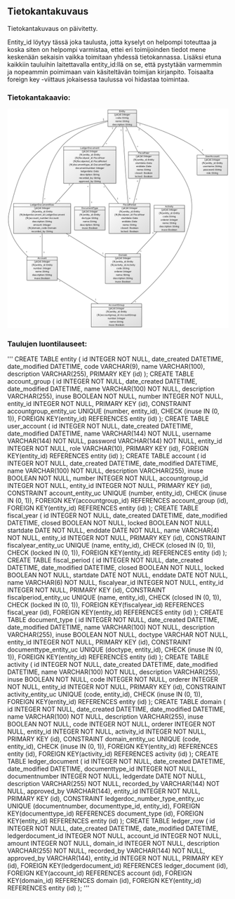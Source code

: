## Tietokantakuvaus

Tietokantakuvaus on päivitetty.

Entity_id löytyy tässä joka taulusta, jotta kyselyt on helpompi toteuttaa ja koska siten on helpompi varmistaa, ettei eri toimijoinden tiedot mene keskenään sekaisin vaikka toimitaan yhdessä tietokannassa. Lisäksi etuna kaikkiin tauluihin laitettavalla entity_id:llä on se, että pystytään varmemmin ja nopeammin poimimaan vain käsiteltävän toimijan kirjanpito. Toisaalta foreign key -viittaus jokaisessa taulussa voi hidastaa toimintaa.

### Tietokantakaavio:

![Tietokantakaavio](https://github.com/majormalfunk/kirjanpito/blob/master/documentation/Tietokantakaavio.png "Tietokantakaavio")


### Taulujen luontilauseet:

'''
CREATE TABLE entity (
	id INTEGER NOT NULL, 
	date_created DATETIME, 
	date_modified DATETIME, 
	code VARCHAR(9), 
	name VARCHAR(100), 
	description VARCHAR(255), 
	PRIMARY KEY (id)
);
CREATE TABLE account_group (
	id INTEGER NOT NULL, 
	date_created DATETIME, 
	date_modified DATETIME, 
	name VARCHAR(100) NOT NULL, 
	description VARCHAR(255), 
	inuse BOOLEAN NOT NULL, 
	number INTEGER NOT NULL, 
	entity_id INTEGER NOT NULL, 
	PRIMARY KEY (id), 
	CONSTRAINT accountgroup_entity_uc UNIQUE (number, entity_id), 
	CHECK (inuse IN (0, 1)), 
	FOREIGN KEY(entity_id) REFERENCES entity (id)
);
CREATE TABLE user_account (
	id INTEGER NOT NULL, 
	date_created DATETIME, 
	date_modified DATETIME, 
	name VARCHAR(144) NOT NULL, 
	username VARCHAR(144) NOT NULL, 
	password VARCHAR(144) NOT NULL, 
	entity_id INTEGER NOT NULL, 
	role VARCHAR(10), 
	PRIMARY KEY (id), 
	FOREIGN KEY(entity_id) REFERENCES entity (id)
);
CREATE TABLE account (
	id INTEGER NOT NULL, 
	date_created DATETIME, 
	date_modified DATETIME, 
	name VARCHAR(100) NOT NULL, 
	description VARCHAR(255), 
	inuse BOOLEAN NOT NULL, 
	number INTEGER NOT NULL, 
	accountgroup_id INTEGER NOT NULL, 
	entity_id INTEGER NOT NULL, 
	PRIMARY KEY (id), 
	CONSTRAINT account_entity_uc UNIQUE (number, entity_id), 
	CHECK (inuse IN (0, 1)), 
	FOREIGN KEY(accountgroup_id) REFERENCES account_group (id), 
	FOREIGN KEY(entity_id) REFERENCES entity (id)
);
CREATE TABLE fiscal_year (
	id INTEGER NOT NULL, 
	date_created DATETIME, 
	date_modified DATETIME, 
	closed BOOLEAN NOT NULL, 
	locked BOOLEAN NOT NULL, 
	startdate DATE NOT NULL, 
	enddate DATE NOT NULL, 
	name VARCHAR(4) NOT NULL, 
	entity_id INTEGER NOT NULL, 
	PRIMARY KEY (id), 
	CONSTRAINT fiscalyear_entity_uc UNIQUE (name, entity_id), 
	CHECK (closed IN (0, 1)), 
	CHECK (locked IN (0, 1)), 
	FOREIGN KEY(entity_id) REFERENCES entity (id)
);
CREATE TABLE fiscal_period (
	id INTEGER NOT NULL, 
	date_created DATETIME, 
	date_modified DATETIME, 
	closed BOOLEAN NOT NULL, 
	locked BOOLEAN NOT NULL, 
	startdate DATE NOT NULL, 
	enddate DATE NOT NULL, 
	name VARCHAR(6) NOT NULL, 
	fiscalyear_id INTEGER NOT NULL, 
	entity_id INTEGER NOT NULL, 
	PRIMARY KEY (id), 
	CONSTRAINT fiscalperiod_entity_uc UNIQUE (name, entity_id), 
	CHECK (closed IN (0, 1)), 
	CHECK (locked IN (0, 1)), 
	FOREIGN KEY(fiscalyear_id) REFERENCES fiscal_year (id), 
	FOREIGN KEY(entity_id) REFERENCES entity (id)
);
CREATE TABLE document_type (
	id INTEGER NOT NULL, 
	date_created DATETIME, 
	date_modified DATETIME, 
	name VARCHAR(100) NOT NULL, 
	description VARCHAR(255), 
	inuse BOOLEAN NOT NULL, 
	doctype VARCHAR NOT NULL, 
	entity_id INTEGER NOT NULL, 
	PRIMARY KEY (id), 
	CONSTRAINT documenttype_entity_uc UNIQUE (doctype, entity_id), 
	CHECK (inuse IN (0, 1)), 
	FOREIGN KEY(entity_id) REFERENCES entity (id)
);
CREATE TABLE activity (
	id INTEGER NOT NULL, 
	date_created DATETIME, 
	date_modified DATETIME, 
	name VARCHAR(100) NOT NULL, 
	description VARCHAR(255), 
	inuse BOOLEAN NOT NULL, 
	code INTEGER NOT NULL, 
	orderer INTEGER NOT NULL, 
	entity_id INTEGER NOT NULL, 
	PRIMARY KEY (id), 
	CONSTRAINT activity_entity_uc UNIQUE (code, entity_id), 
	CHECK (inuse IN (0, 1)), 
	FOREIGN KEY(entity_id) REFERENCES entity (id)
);
CREATE TABLE domain (
	id INTEGER NOT NULL, 
	date_created DATETIME, 
	date_modified DATETIME, 
	name VARCHAR(100) NOT NULL, 
	description VARCHAR(255), 
	inuse BOOLEAN NOT NULL, 
	code INTEGER NOT NULL, 
	orderer INTEGER NOT NULL, 
	entity_id INTEGER NOT NULL, 
	activity_id INTEGER NOT NULL, 
	PRIMARY KEY (id), 
	CONSTRAINT domain_entity_uc UNIQUE (code, entity_id), 
	CHECK (inuse IN (0, 1)), 
	FOREIGN KEY(entity_id) REFERENCES entity (id), 
	FOREIGN KEY(activity_id) REFERENCES activity (id)
);
CREATE TABLE ledger_document (
	id INTEGER NOT NULL, 
	date_created DATETIME, 
	date_modified DATETIME, 
	documenttype_id INTEGER NOT NULL, 
	documentnumber INTEGER NOT NULL, 
	ledgerdate DATE NOT NULL, 
	description VARCHAR(255) NOT NULL, 
	recorded_by VARCHAR(144) NOT NULL, 
	approved_by VARCHAR(144), 
	entity_id INTEGER NOT NULL, 
	PRIMARY KEY (id), 
	CONSTRAINT ledgerdoc_number_type_entity_uc UNIQUE (documentnumber, documenttype_id, entity_id), 
	FOREIGN KEY(documenttype_id) REFERENCES document_type (id), 
	FOREIGN KEY(entity_id) REFERENCES entity (id)
);
CREATE TABLE ledger_row (
	id INTEGER NOT NULL, 
	date_created DATETIME, 
	date_modified DATETIME, 
	ledgerdocument_id INTEGER NOT NULL, 
	account_id INTEGER NOT NULL, 
	amount INTEGER NOT NULL, 
	domain_id INTEGER NOT NULL, 
	description VARCHAR(255) NOT NULL, 
	recorded_by VARCHAR(144) NOT NULL, 
	approved_by VARCHAR(144), 
	entity_id INTEGER NOT NULL, 
	PRIMARY KEY (id), 
	FOREIGN KEY(ledgerdocument_id) REFERENCES ledger_document (id), 
	FOREIGN KEY(account_id) REFERENCES account (id), 
	FOREIGN KEY(domain_id) REFERENCES domain (id), 
	FOREIGN KEY(entity_id) REFERENCES entity (id)
);
'''
